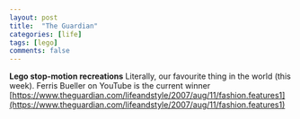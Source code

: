 ```yaml
---
layout: post
title:  "The Guardian"
categories: [life]
tags: [lego]
comments: false
---
```


**Lego stop-motion recreations** Literally, our favourite thing in the world (this week). Ferris Bueller on YouTube is the current winner
[https://www.theguardian.com/lifeandstyle/2007/aug/11/fashion.features1](https://www.theguardian.com/lifeandstyle/2007/aug/11/fashion.features1)
